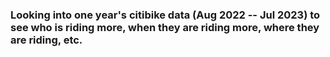 ### Looking into one year's citibike data (Aug 2022 -- Jul 2023) to see who is riding more, when they are riding more, where they are riding, etc.
